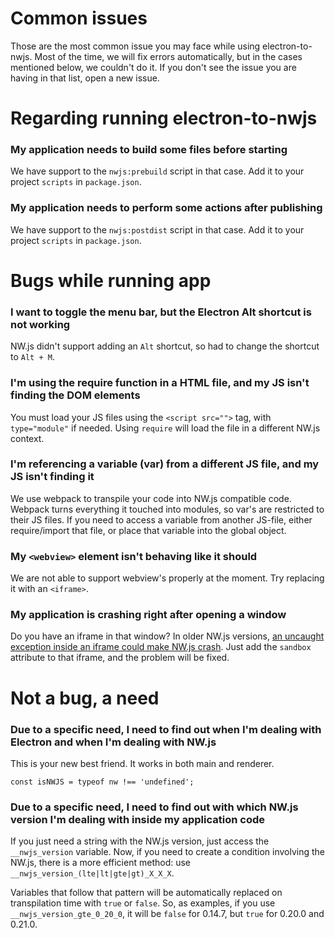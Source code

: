 # Common issues
Those are the most common issue you may face while using electron-to-nwjs. Most of the time, we will fix errors automatically, but in the cases mentioned below, we couldn't do it. If you don't see the issue you are having in that list, open a new issue.

# Regarding running electron-to-nwjs

### My application needs to build some files before starting
We have support to the `nwjs:prebuild` script in that case. Add it to your project `scripts` in `package.json`.

### My application needs to perform some actions after publishing
We have support to the `nwjs:postdist` script in that case. Add it to your project `scripts` in `package.json`.

# Bugs while running app

### I want to toggle the menu bar, but the Electron Alt shortcut is not working
NW.js didn't support adding an `Alt` shortcut, so had to change the shortcut to `Alt + M`.

### I'm using the require function in a HTML file, and my JS isn't finding the DOM elements
You must load your JS files using the `<script src="">` tag, with `type="module"` if needed. Using `require` will load the file in a different NW.js context.

### I'm referencing a variable (var) from a different JS file, and my JS isn't finding it
We use webpack to transpile your code into NW.js compatible code. Webpack turns everything it touched into modules, so var's are restricted to their JS files. If you need to access a variable from another JS-file, either require/import that file, or place that variable into the global object.

### My `<webview>` element isn't behaving like it should
We are not able to support webview's properly at the moment. Try replacing it with an `<iframe>`.

### My application is crashing right after opening a window
Do you have an iframe in that window? In older NW.js versions, [an uncaught exception inside an iframe could make NW.js crash](https://github.com/nwjs/nw.js/issues/5148). Just add the `sandbox` attribute to that iframe, and the problem will be fixed.

# Not a bug, a need

### Due to a specific need, I need to find out when I'm dealing with Electron and when I'm dealing with NW.js
This is your new best friend. It works in both main and renderer.
```
const isNWJS = typeof nw !== 'undefined';
```

### Due to a specific need, I need to find out with which NW.js version I'm dealing with inside my application code
If you just need a string with the NW.js version, just access the `__nwjs_version` variable. Now, if you need to create a condition involving the NW.js, there is a more efficient method: use `__nwjs_version_(lte|lt|gte|gt)_X_X_X`.

Variables that follow that pattern will be automatically replaced on transpilation time with `true` or `false`. So, as examples, if you use `__nwjs_version_gte_0_20_0`, it will be `false` for 0.14.7, but `true` for 0.20.0 and 0.21.0.
